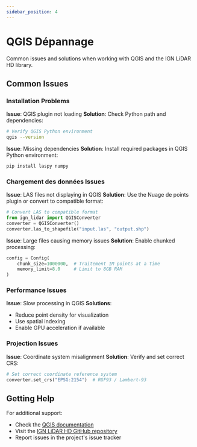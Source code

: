 ```yaml
---
sidebar_position: 4
---
```


# QGIS Dépannage

Common issues and solutions when working with QGIS and the IGN LiDAR HD library.

## Common Issues

### Installation Problems

**Issue**: QGIS plugin not loading
**Solution**: Check Python path and dependencies:

```bash
# Verify QGIS Python environment
qgis --version
```

**Issue**: Missing dependencies
**Solution**: Install required packages in QGIS Python environment:

```bash
pip install laspy numpy
```

### Chargement des données Issues

**Issue**: LAS files not displaying in QGIS
**Solution**: Use the Nuage de points plugin or convert to compatible format:

```python
# Convert LAS to compatible format
from ign_lidar import QGISConverter
converter = QGISConverter()
converter.las_to_shapefile("input.las", "output.shp")
```

**Issue**: Large files causing memory issues
**Solution**: Enable chunked processing:

```python
config = Config(
    chunk_size=1000000,  # Traitement 1M points at a time
    memory_limit=8.0     # Limit to 8GB RAM
)
```

### Performance Issues

**Issue**: Slow processing in QGIS
**Solutions**:

- Reduce point density for visualization
- Use spatial indexing
- Enable GPU acceleration if available

### Projection Issues

**Issue**: Coordinate system misalignment
**Solution**: Verify and set correct CRS:

```python
# Set correct coordinate reference system
converter.set_crs("EPSG:2154")  # RGF93 / Lambert-93
```

## Getting Help

For additional support:

- Check the [QGIS documentation](https://qgis.org/documentation/)
- Visit the [IGN LiDAR HD GitHub repository](https://github.com/sducournau/IGN_LIDAR_HD_DATASET)
- Report issues in the project's issue tracker
